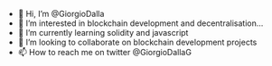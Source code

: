 - 👋 Hi, I’m @GiorgioDalla
- 👀 I’m interested in blockchain development and decentralisation...
- 🌱 I’m currently learning solidity and javascript
- 💞️ I’m looking to collaborate on blockchain development projects
- 📫 How to reach me on twitter @GiorgioDallaG 

<!---
GiorgioDalla/GiorgioDalla is a ✨ special ✨ repository because its `README.md` (this file) appears on your GitHub profile.
You can click the Preview link to take a look at your changes.
--->
